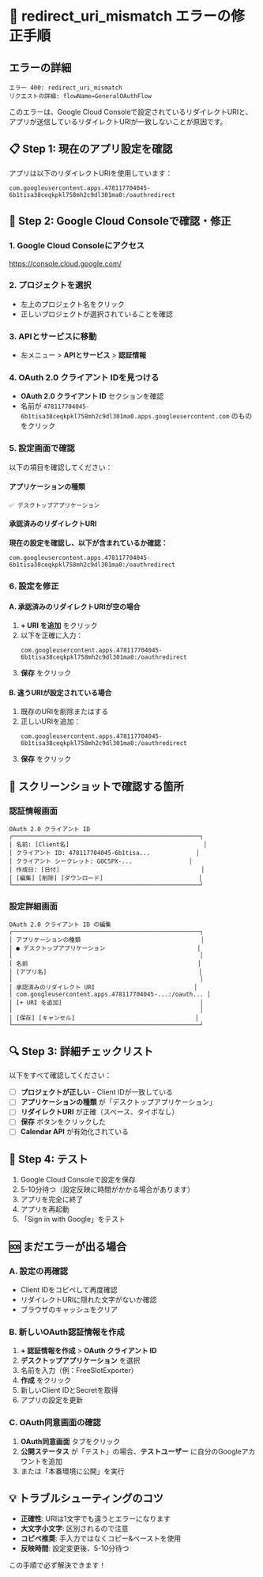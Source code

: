 # 🚨 redirect_uri_mismatch エラーの修正手順

## エラーの詳細
```
エラー 400: redirect_uri_mismatch
リクエストの詳細: flowName=GeneralOAuthFlow
```

このエラーは、Google Cloud Consoleで設定されているリダイレクトURIと、アプリが送信しているリダイレクトURIが一致しないことが原因です。

## 📋 Step 1: 現在のアプリ設定を確認

アプリは以下のリダイレクトURIを使用しています：
```
com.googleusercontent.apps.478117704045-6b1tisa38ceqkpkl758mh2c9dl301ma0:/oauthredirect
```

## 🔧 Step 2: Google Cloud Consoleで確認・修正

### 1. Google Cloud Consoleにアクセス
https://console.cloud.google.com/

### 2. プロジェクトを選択
- 左上のプロジェクト名をクリック
- 正しいプロジェクトが選択されていることを確認

### 3. APIとサービスに移動
- 左メニュー > **APIとサービス** > **認証情報**

### 4. OAuth 2.0 クライアント IDを見つける
- **OAuth 2.0 クライアント ID** セクションを確認
- 名前が `478117704045-6b1tisa38ceqkpkl758mh2c9dl301ma0.apps.googleusercontent.com` のものをクリック

### 5. 設定画面で確認
以下の項目を確認してください：

#### アプリケーションの種類
```
✅ デスクトップアプリケーション
```

#### 承認済みのリダイレクトURI
**現在の設定を確認し、以下が含まれているか確認：**
```
com.googleusercontent.apps.478117704045-6b1tisa38ceqkpkl758mh2c9dl301ma0:/oauthredirect
```

### 6. 設定を修正

#### A. 承認済みのリダイレクトURIが空の場合
1. **+ URI を追加** をクリック
2. 以下を正確に入力：
   ```
   com.googleusercontent.apps.478117704045-6b1tisa38ceqkpkl758mh2c9dl301ma0:/oauthredirect
   ```
3. **保存** をクリック

#### B. 違うURIが設定されている場合
1. 既存のURIを削除またはする
2. 正しいURIを追加：
   ```
   com.googleusercontent.apps.478117704045-6b1tisa38ceqkpkl758mh2c9dl301ma0:/oauthredirect
   ```
3. **保存** をクリック

## 📸 スクリーンショットで確認する箇所

### 認証情報画面
```
OAuth 2.0 クライアント ID
┌─────────────────────────────────────────────────────┐
│ 名前: [Client名]                                      │
│ クライアント ID: 478117704045-6b1tisa...             │
│ クライアント シークレット: GOCSPX-...                │
│ 作成日: [日付]                                        │
│ [編集] [削除] [ダウンロード]                           │
└─────────────────────────────────────────────────────┘
```

### 設定詳細画面
```
OAuth 2.0 クライアント ID の編集
┌─────────────────────────────────────────────────────┐
│ アプリケーションの種類                                  │
│ ● デスクトップアプリケーション                          │
│                                                     │
│ 名前                                                │
│ [アプリ名]                                           │
│                                                     │
│ 承認済みのリダイレクト URI                            │
│ com.googleusercontent.apps.478117704045-...:/oauth... │
│ [+ URI を追加]                                       │
│                                                     │
│ [保存] [キャンセル]                                  │
└─────────────────────────────────────────────────────┘
```

## 🔍 Step 3: 詳細チェックリスト

以下をすべて確認してください：

- [ ] **プロジェクトが正しい** - Client IDが一致している
- [ ] **アプリケーションの種類** が「デスクトップアプリケーション」
- [ ] **リダイレクトURI** が正確（スペース、タイポなし）
- [ ] **保存** ボタンをクリックした
- [ ] **Calendar API** が有効化されている

## 🧪 Step 4: テスト

1. Google Cloud Consoleで設定を保存
2. 5-10分待つ（設定反映に時間がかかる場合があります）
3. アプリを完全に終了
4. アプリを再起動
5. 「Sign in with Google」をテスト

## 🆘 まだエラーが出る場合

### A. 設定の再確認
- Client IDをコピペして再度確認
- リダイレクトURIに隠れた文字がないか確認
- ブラウザのキャッシュをクリア

### B. 新しいOAuth認証情報を作成
1. **+ 認証情報を作成** > **OAuth クライアント ID**
2. **デスクトップアプリケーション** を選択
3. 名前を入力（例：FreeSlotExporter）
4. **作成** をクリック
5. 新しいClient IDとSecretを取得
6. アプリの設定を更新

### C. OAuth同意画面の確認
1. **OAuth同意画面** タブをクリック
2. **公開ステータス** が「テスト」の場合、**テストユーザー** に自分のGoogleアカウントを追加
3. または「本番環境に公開」を実行

## 💡 トラブルシューティングのコツ

- **正確性**: URIは1文字でも違うとエラーになります
- **大文字小文字**: 区別されるので注意
- **コピペ推奨**: 手入力ではなくコピー&ペーストを使用
- **反映時間**: 設定変更後、5-10分待つ

この手順で必ず解決できます！